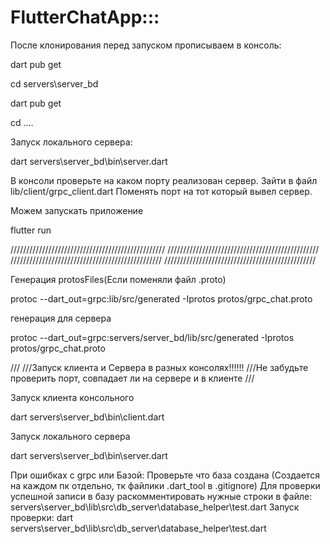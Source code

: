 # FlutterChatApp:::

После клонирования перед запуском прописываем в консоль:

dart pub get

cd servers\server_bd

dart pub get

cd ..\..

Запуск локального сервера:

dart servers\server_bd\bin\server.dart

В консоли проверьте на каком порту реализован сервер.
Зайти в файл
lib/client/grpc_client.dart
Поменять порт на тот который вывел сервер.

Можем запускать приложение

flutter run

/////////////////////////////////////////////////
////////////////////////////////////////////////
////////////////////////////////////////////////
////////////////////////////////////////////////

Генерация protosFiles(Если поменяли файл .proto)

protoc --dart_out=grpc:lib/src/generated -Iprotos protos/grpc_chat.proto

генерация для сервера 

protoc --dart_out=grpc:servers/server_bd/lib/src/generated -Iprotos protos/grpc_chat.proto

///
///Запуск клиента и Сервера в разных консолях!!!!!!
///Не забудьте проверить порт, совпадает ли на сервере и в клиенте
///

Запуск клиента консольного 

dart servers\server_bd\bin\client.dart

Запуск локального сервера

dart servers\server_bd\bin\server.dart


При ошибках с grpc или Базой: 
Проверьте что база создана (Создается на каждом пк отдельно, тк файлики .dart_tool в .gitignore)
Для проверки успешной записи в базу раскомментировать нужные строки в файле:
servers\server_bd\lib\src\db_server\database_helper\test.dart
Запуск проверки:
dart servers\server_bd\lib\src\db_server\database_helper\test.dart